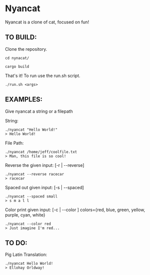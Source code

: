 # Nyancat
Nyancat is a clone of cat, focused on fun!

## TO BUILD:
Clone the repository. 

```
cd nynacat/

cargo build
```
That's it! To run use the run.sh script.

```
./run.sh <args>
```

## EXAMPLES:
Give nyancat a string or a filepath

String:
```
./nyancat "Hello World!"
> Hello World!
```
File Path:
```
./nyancat /home/jeff/coolfile.txt
> Man, this file is so cool!
```

Reverse the given input: [-r | --reverse]
```
./nyancat --reverse racecar
> racecar
```

Spaced out given input: [-s | --spaced]
```
./nyancat --spaced small
> s m a l l
```

Color print given input: [-c <COLOR> | --color <COLOR>] colors={red, blue, green, yellow, purple, cyan, white}
```
./nyancat --color red
> Just imagine I'm red...
```

## TO DO:

Pig Latin Translation:
```
./nyancat Hello World!
> Ellohay Orldway!
```